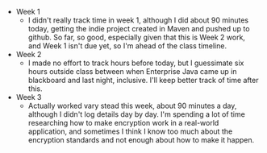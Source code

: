 * Week 1
    * I didn't really track time in week 1, although I did about 90 minutes today, getting
the indie project created in Maven and pushed up to github.  So far, so good, especially
given that this is Week 2 work, and Week 1 isn't due yet, so I'm ahead of the class
timeline.
* Week 2
    * I made no effort to track hours before today, but I guessimate six hours outside class
between when Enterprise Java came up in blackboard and last night, inclusive.
I'll keep better track of time after this.
* Week 3
    * Actually worked vary stead this week, about 90 minutes a day, although I didn't log
details day by day.  I'm spending a lot of time researching how to make encryption
work in a real-world application, and sometimes I think I know too much about the 
encryption standards and not enough about how to make it happen.